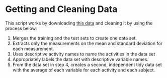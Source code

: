 # Getting and Cleaning Data

This script works by downloading [this data](https://d396qusza40orc.cloudfront.net/getdata%2Fprojectfiles%2FUCI%20HAR%20Dataset.zip) 
and cleaning it by using the process below:

1. Merges the training and the test sets to create one data set.
2. Extracts only the measurements on the mean and standard deviation for each measurement. 
3. Uses descriptive activity names to name the activities in the data set
4. Appropriately labels the data set with descriptive variable names. 
5. From the data set in step 4, creates a second, independent tidy data set with the average of each variable for each activity and each subject.
